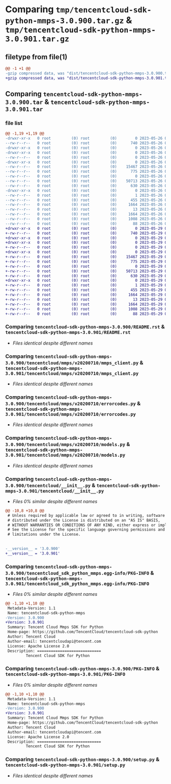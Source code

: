 # Comparing `tmp/tencentcloud-sdk-python-mmps-3.0.900.tar.gz` & `tmp/tencentcloud-sdk-python-mmps-3.0.901.tar.gz`

## filetype from file(1)

```diff
@@ -1 +1 @@
-gzip compressed data, was "dist/tencentcloud-sdk-python-mmps-3.0.900.tar", last modified: Fri May 26 02:23:07 2023, max compression
+gzip compressed data, was "dist/tencentcloud-sdk-python-mmps-3.0.901.tar", last modified: Mon May 29 02:32:03 2023, max compression
```

## Comparing `tencentcloud-sdk-python-mmps-3.0.900.tar` & `tencentcloud-sdk-python-mmps-3.0.901.tar`

### file list

```diff
@@ -1,19 +1,19 @@
-drwxr-xr-x   0 root         (0) root         (0)        0 2023-05-26 02:23:07.000000 tencentcloud-sdk-python-mmps-3.0.900/
--rw-r--r--   0 root         (0) root         (0)      740 2023-05-26 02:23:07.000000 tencentcloud-sdk-python-mmps-3.0.900/README.rst
-drwxr-xr-x   0 root         (0) root         (0)        0 2023-05-26 02:23:07.000000 tencentcloud-sdk-python-mmps-3.0.900/tencentcloud/
-drwxr-xr-x   0 root         (0) root         (0)        0 2023-05-26 02:23:07.000000 tencentcloud-sdk-python-mmps-3.0.900/tencentcloud/mmps/
--rw-r--r--   0 root         (0) root         (0)        0 2023-05-26 02:23:07.000000 tencentcloud-sdk-python-mmps-3.0.900/tencentcloud/mmps/__init__.py
-drwxr-xr-x   0 root         (0) root         (0)        0 2023-05-26 02:23:07.000000 tencentcloud-sdk-python-mmps-3.0.900/tencentcloud/mmps/v20200710/
--rw-r--r--   0 root         (0) root         (0)    15467 2023-05-26 02:23:07.000000 tencentcloud-sdk-python-mmps-3.0.900/tencentcloud/mmps/v20200710/mmps_client.py
--rw-r--r--   0 root         (0) root         (0)      775 2023-05-26 02:23:07.000000 tencentcloud-sdk-python-mmps-3.0.900/tencentcloud/mmps/v20200710/errorcodes.py
--rw-r--r--   0 root         (0) root         (0)        0 2023-05-26 02:23:07.000000 tencentcloud-sdk-python-mmps-3.0.900/tencentcloud/mmps/v20200710/__init__.py
--rw-r--r--   0 root         (0) root         (0)    50713 2023-05-26 02:23:07.000000 tencentcloud-sdk-python-mmps-3.0.900/tencentcloud/mmps/v20200710/models.py
--rw-r--r--   0 root         (0) root         (0)      630 2023-05-26 02:23:07.000000 tencentcloud-sdk-python-mmps-3.0.900/tencentcloud/__init__.py
-drwxr-xr-x   0 root         (0) root         (0)        0 2023-05-26 02:23:07.000000 tencentcloud-sdk-python-mmps-3.0.900/tencentcloud_sdk_python_mmps.egg-info/
--rw-r--r--   0 root         (0) root         (0)        1 2023-05-26 02:23:07.000000 tencentcloud-sdk-python-mmps-3.0.900/tencentcloud_sdk_python_mmps.egg-info/dependency_links.txt
--rw-r--r--   0 root         (0) root         (0)      455 2023-05-26 02:23:07.000000 tencentcloud-sdk-python-mmps-3.0.900/tencentcloud_sdk_python_mmps.egg-info/SOURCES.txt
--rw-r--r--   0 root         (0) root         (0)     1664 2023-05-26 02:23:07.000000 tencentcloud-sdk-python-mmps-3.0.900/tencentcloud_sdk_python_mmps.egg-info/PKG-INFO
--rw-r--r--   0 root         (0) root         (0)       13 2023-05-26 02:23:07.000000 tencentcloud-sdk-python-mmps-3.0.900/tencentcloud_sdk_python_mmps.egg-info/top_level.txt
--rw-r--r--   0 root         (0) root         (0)     1664 2023-05-26 02:23:07.000000 tencentcloud-sdk-python-mmps-3.0.900/PKG-INFO
--rw-r--r--   0 root         (0) root         (0)     1008 2023-05-26 02:23:07.000000 tencentcloud-sdk-python-mmps-3.0.900/setup.py
--rw-r--r--   0 root         (0) root         (0)       88 2023-05-26 02:23:07.000000 tencentcloud-sdk-python-mmps-3.0.900/setup.cfg
+drwxr-xr-x   0 root         (0) root         (0)        0 2023-05-29 02:32:03.000000 tencentcloud-sdk-python-mmps-3.0.901/
+-rw-r--r--   0 root         (0) root         (0)      740 2023-05-29 02:32:03.000000 tencentcloud-sdk-python-mmps-3.0.901/README.rst
+drwxr-xr-x   0 root         (0) root         (0)        0 2023-05-29 02:32:03.000000 tencentcloud-sdk-python-mmps-3.0.901/tencentcloud/
+drwxr-xr-x   0 root         (0) root         (0)        0 2023-05-29 02:32:03.000000 tencentcloud-sdk-python-mmps-3.0.901/tencentcloud/mmps/
+-rw-r--r--   0 root         (0) root         (0)        0 2023-05-29 02:32:03.000000 tencentcloud-sdk-python-mmps-3.0.901/tencentcloud/mmps/__init__.py
+drwxr-xr-x   0 root         (0) root         (0)        0 2023-05-29 02:32:03.000000 tencentcloud-sdk-python-mmps-3.0.901/tencentcloud/mmps/v20200710/
+-rw-r--r--   0 root         (0) root         (0)    15467 2023-05-29 02:32:03.000000 tencentcloud-sdk-python-mmps-3.0.901/tencentcloud/mmps/v20200710/mmps_client.py
+-rw-r--r--   0 root         (0) root         (0)      775 2023-05-29 02:32:03.000000 tencentcloud-sdk-python-mmps-3.0.901/tencentcloud/mmps/v20200710/errorcodes.py
+-rw-r--r--   0 root         (0) root         (0)        0 2023-05-29 02:32:03.000000 tencentcloud-sdk-python-mmps-3.0.901/tencentcloud/mmps/v20200710/__init__.py
+-rw-r--r--   0 root         (0) root         (0)    50713 2023-05-29 02:32:03.000000 tencentcloud-sdk-python-mmps-3.0.901/tencentcloud/mmps/v20200710/models.py
+-rw-r--r--   0 root         (0) root         (0)      630 2023-05-29 02:32:03.000000 tencentcloud-sdk-python-mmps-3.0.901/tencentcloud/__init__.py
+drwxr-xr-x   0 root         (0) root         (0)        0 2023-05-29 02:32:03.000000 tencentcloud-sdk-python-mmps-3.0.901/tencentcloud_sdk_python_mmps.egg-info/
+-rw-r--r--   0 root         (0) root         (0)        1 2023-05-29 02:32:03.000000 tencentcloud-sdk-python-mmps-3.0.901/tencentcloud_sdk_python_mmps.egg-info/dependency_links.txt
+-rw-r--r--   0 root         (0) root         (0)      455 2023-05-29 02:32:03.000000 tencentcloud-sdk-python-mmps-3.0.901/tencentcloud_sdk_python_mmps.egg-info/SOURCES.txt
+-rw-r--r--   0 root         (0) root         (0)     1664 2023-05-29 02:32:03.000000 tencentcloud-sdk-python-mmps-3.0.901/tencentcloud_sdk_python_mmps.egg-info/PKG-INFO
+-rw-r--r--   0 root         (0) root         (0)       13 2023-05-29 02:32:03.000000 tencentcloud-sdk-python-mmps-3.0.901/tencentcloud_sdk_python_mmps.egg-info/top_level.txt
+-rw-r--r--   0 root         (0) root         (0)     1664 2023-05-29 02:32:03.000000 tencentcloud-sdk-python-mmps-3.0.901/PKG-INFO
+-rw-r--r--   0 root         (0) root         (0)     1008 2023-05-29 02:32:03.000000 tencentcloud-sdk-python-mmps-3.0.901/setup.py
+-rw-r--r--   0 root         (0) root         (0)       88 2023-05-29 02:32:03.000000 tencentcloud-sdk-python-mmps-3.0.901/setup.cfg
```

### Comparing `tencentcloud-sdk-python-mmps-3.0.900/README.rst` & `tencentcloud-sdk-python-mmps-3.0.901/README.rst`

 * *Files identical despite different names*

### Comparing `tencentcloud-sdk-python-mmps-3.0.900/tencentcloud/mmps/v20200710/mmps_client.py` & `tencentcloud-sdk-python-mmps-3.0.901/tencentcloud/mmps/v20200710/mmps_client.py`

 * *Files identical despite different names*

### Comparing `tencentcloud-sdk-python-mmps-3.0.900/tencentcloud/mmps/v20200710/errorcodes.py` & `tencentcloud-sdk-python-mmps-3.0.901/tencentcloud/mmps/v20200710/errorcodes.py`

 * *Files identical despite different names*

### Comparing `tencentcloud-sdk-python-mmps-3.0.900/tencentcloud/mmps/v20200710/models.py` & `tencentcloud-sdk-python-mmps-3.0.901/tencentcloud/mmps/v20200710/models.py`

 * *Files identical despite different names*

### Comparing `tencentcloud-sdk-python-mmps-3.0.900/tencentcloud/__init__.py` & `tencentcloud-sdk-python-mmps-3.0.901/tencentcloud/__init__.py`

 * *Files 0% similar despite different names*

```diff
@@ -10,8 +10,8 @@
 # Unless required by applicable law or agreed to in writing, software
 # distributed under the License is distributed on an "AS IS" BASIS,
 # WITHOUT WARRANTIES OR CONDITIONS OF ANY KIND, either express or implied.
 # See the License for the specific language governing permissions and
 # limitations under the License.
 
 
-__version__ = '3.0.900'
+__version__ = '3.0.901'
```

### Comparing `tencentcloud-sdk-python-mmps-3.0.900/tencentcloud_sdk_python_mmps.egg-info/PKG-INFO` & `tencentcloud-sdk-python-mmps-3.0.901/tencentcloud_sdk_python_mmps.egg-info/PKG-INFO`

 * *Files 0% similar despite different names*

```diff
@@ -1,10 +1,10 @@
 Metadata-Version: 1.1
 Name: tencentcloud-sdk-python-mmps
-Version: 3.0.900
+Version: 3.0.901
 Summary: Tencent Cloud Mmps SDK for Python
 Home-page: https://github.com/TencentCloud/tencentcloud-sdk-python
 Author: Tencent Cloud
 Author-email: tencentcloudapi@tencent.com
 License: Apache License 2.0
 Description: ============================
         Tencent Cloud SDK for Python
```

### Comparing `tencentcloud-sdk-python-mmps-3.0.900/PKG-INFO` & `tencentcloud-sdk-python-mmps-3.0.901/PKG-INFO`

 * *Files 0% similar despite different names*

```diff
@@ -1,10 +1,10 @@
 Metadata-Version: 1.1
 Name: tencentcloud-sdk-python-mmps
-Version: 3.0.900
+Version: 3.0.901
 Summary: Tencent Cloud Mmps SDK for Python
 Home-page: https://github.com/TencentCloud/tencentcloud-sdk-python
 Author: Tencent Cloud
 Author-email: tencentcloudapi@tencent.com
 License: Apache License 2.0
 Description: ============================
         Tencent Cloud SDK for Python
```

### Comparing `tencentcloud-sdk-python-mmps-3.0.900/setup.py` & `tencentcloud-sdk-python-mmps-3.0.901/setup.py`

 * *Files identical despite different names*

